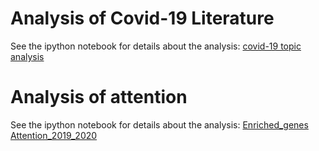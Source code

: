# Analysis of Covid-19 Literature

See the ipython notebook for details about the analysis: [covid-19 topic analysis](topics.ipynb)

# Analysis of attention

See the ipython notebook for details about the analysis: [Enriched_genes](Enriched_genes.R) [Attention_2019_2020](Attention_2019_2020.R) 

